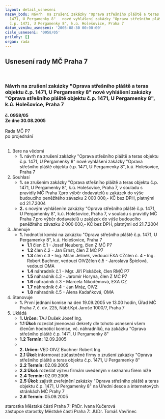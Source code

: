 ```yaml
---
layout: detail_usneseni
nazev_bodu: Návrh  na zrušení zakázky "Oprava střešního pláště a teras objektu č.p.
  1471, U Pergamenky 8"   nové vyhlášení zakázky "Oprava střešního pláště objektu
  č.p. 1471, U Pergamenky 8", k.ú. Holešovice, Praha 7
datum_vzniku_usneseni: '2005-08-30 00:00:00'
cislo_usneseni: '0958/05'
prilohy: []
organ: rada
---
```

<div id="ucUsn_pList" class="usn">
	<span><h2>Usnesení rady MČ Praha 7 </h2>
<br></span><div class="standBody">
<span><h3>Návrh  na zrušení zakázky "Oprava střešního pláště a teras objektu č.p. 1471, U Pergamenky 8"   nové vyhlášení zakázky "Oprava střešního pláště objektu č.p. 1471, U Pergamenky 8", k.ú. Holešovice, Praha 7</h3></span><div class="center">
		<strong>č. 0958/05</strong><br>
	</div>
<div class="center">
		<strong>Ze dne 30.08.2005</strong><br><br>
	</div>Rada MČ P7<br> po projednání<br><br><ol>
<li>Bere na vědomí<ul><li>
<strong>1.</strong> návrh na zrušení zakázky "Oprava střešního pláště a teras objektu č.p. 1471, U Pergamenky 8"   nové vyhlášení zakázky "Oprava střešního pláště objektu č.p. 1471, U Pergamenky 8", k.ú. Holešovice, Praha 7</li></ul>
</li>
<li>Souhlasí<ul>
<li>
<strong>1.</strong> se zrušením zakázky "Oprava střešního pláště a teras objektu č.p. 1471, U Pergamenky 8", k.ú. Holešovice, Praha 7, v souladu s pravidly MČ Praha 7,pro výběr dodavatelů u zakázek do výše budoucího peněžitého závazku 2 000 000,- KČ bez DPH, platnými od 21.7.2004</li>
<li>
<strong>2.</strong> s novým vyhlášením zakázky "Oprava střešního pláště č.p. 1471, U Pergamenky 8", k.ú. Holešovice, Praha 7, v souladu s pravidly MČ Praha 7,pro výběr dodavatelů u zakázek do výše budoucího peněžitého závazku 2 000 000,- KČ bez DPH, platnými od 21.7.2004</li>
</ul>
</li>
<li>Jmenuje<ul><li>
<strong>1.</strong> hodnotící komisi na zakázku "Oprava střešního pláště č.p. 1471, U Pergamenky 8", k.ú. Holešovice, Praha 7<ul>
<li>
<strong>1.1</strong> člen č.1 - Josef Neuberg, člen Z MČ P7 </li>
<li>
<strong>1.2</strong> člen č.2 - Jan Ernst, člen Z MČ P7</li>
<li>
<strong>1.3</strong> člen č.3 - Ing. Milan Jelínek, vedoucí EXA CZčlen č. 4 - Ing. Robert Buchner, vedoucí OIVZčlen č.5 - Jaroslava Špiclová, vedoucí OMA </li>
<li>
<strong>1.4</strong> náhradník č.1 - Mgr. Jiří Piskáček, člen RMČ P7</li>
<li>
<strong>1.5</strong> náhradník č.2 - Jaromír Horyna, člen Z MČ P7 </li>
<li>
<strong>1.6</strong> náhradník č.3 - Marcela Nikodémová, EXA CZ</li>
<li>
<strong>1.7</strong> náhradník č.4 - Jan Mráz, OIVZ</li>
<li>
<strong>1.8</strong> náhradník č.5 - Alena Kadaňková, OMA</li>
</ul>
</li></ul>
</li>
<li>Stanovuje<ul><li>
<strong>1.</strong> První jednání komise na den 19.09.2005 ve 13.00 hodin, Úřad MČ Praha 7, č. dv. 225, Nábř.Kpt.Jaroše 1000/7, Praha 7</li></ul>
</li>
<li>Ukládá<ul>
<li>
<strong>1. Určen: </strong>TAJ Dušek Josef Ing.</li>
<li>
<strong>1.1 Úkol: </strong>rozeslat jmenovací dekrety dle tohoto usnesení všem členům hodnotící komise, vč. náhradníků, na zakázku "Oprava střešního pláště č.p. 1471, U Pergamenky 8" </li>
<li>
<strong>1.2 Termín: </strong>12.09.2005</li>
<li>
<strong><br>2. Určen: </strong>VED OIVZ Buchner Robert Ing.</li>
<li>
<strong>2.1 Úkol: </strong>informovat zúčastněné  firmy o zrušení zakázky "Oprava střešního pláště a teras objektu č.p. 1471, U Pergamenky 8"</li>
<li>
<strong>2.2 Termín: </strong>02.09.2005</li>
<li>
<strong>2.3 Úkol: </strong>rozeslat výzvu firmám uvedeným v seznamu firem níže</li>
<li>
<strong>2.4 Termín: </strong>02.09.2005</li>
<li>
<strong>2.5 Úkol: </strong>zajistit zveřejnění zakázky "Oprava střešního pláště a teras objektu č.p. 1471, U Pergamenky 8" na Úřední desce a internetových stránkách MČ Prahy 7</li>
<li>
<strong>2.6 Termín: </strong>05.09.2005</li>
</ul>
</li>
</ol>starostka Městské části Praha 7: PhDr. Ivana Kučerová<br>zástupce starostky Městské části Praha 7: JUDr. Tomáš Vavřinec 
</div>
</div>
